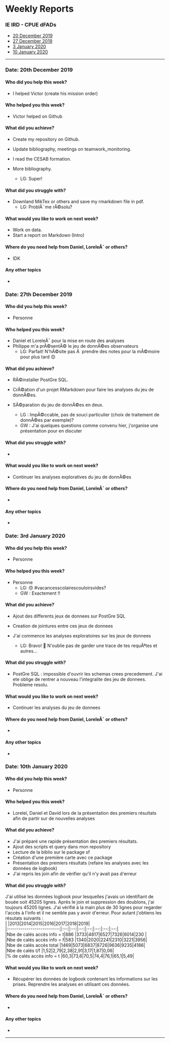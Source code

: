 # Weekly Reports

### IE IRD - CPUE dFADs
* [20 December 2019](#date-20th-december-2019)
* [27 December 2019](#date-27th-december-2019)
* [3 January 2020](#date-3rd-january-2020)
* [10 January 2020](#date-10th-january-2020)


-------------------------------------------------------------------
### Date: 20th December 2019


#### Who did you help this week?

* I helped Victor (create his mission order)

#### Who helped you this week?

* Victor helped on Github

#### What did you achieve?

* Create my repository on Github.
* Update bibliography, meetings on teamwork_monitoring.
* I read the CESAB formation.
* More bibliography.

  * LG: Super!

#### What did you struggle with?

* Downland MikTex or others and save my rmarkdown file in pdf.
  * LG: ProblÃ¨me rÃ©solu?

#### What would you like to work on next week?

* Work on data.
* Start a report on Markdown (Intro)

#### Where do you need help from Daniel, LoreleÃ¯ or others?

* IDK

#### Any other topics

* 

### Date: 27th December 2019


#### Who did you help this week?

* Personne

#### Who helped you this week?

* Daniel et LoreleÃ¯ pour la mise en route des analyses
* Philippe m'a prÃ©sentÃ© le jeu de donnÃ©es observateurs
  * LG: Parfait! N'hÃ©site pas Ã  prendre des notes pour la mÃ©moire pour plus tard :blush:

#### What did you achieve?

* RÃ©installer PostGre SQL.
* CrÃ©ation d'un projet RMarkdown pour faire les analyses du jeu de donnÃ©es.
* SÃ©paration du jeu de donnÃ©es en deux. 

  * LG : ImpÃ©ccable, pas de souci particulier (choix de traitement de donnÃ©es par exemple)?
  * GW : J'ai quelques questions comme convenu hier, j'organise une présentation pour en discuter

#### What did you struggle with?

* 

#### What would you like to work on next week?

* Continuer les analyses exploratives du jeu de donnÃ©es

#### Where do you need help from Daniel, LoreleÃ¯ or others?

* 

#### Any other topics

* 

### Date: 3rd January 2020


#### Who did you help this week?

* Personne

#### Who helped you this week?

* Personne
  * LG: :disappointed: #vacancesscolairescouloirsvides?
  * GW : Exactement !! 

#### What did you achieve?

* Ajout des differents jeux de donnees sur PostGre SQL
* Creation de jointures entre ces jeux de donnees
* J'ai commence les analyses exploratoires sur les jeux de donnees

  * LG: Bravo! :clap: N'oublie pas de garder une trace de tes requÃªtes et autres... 

#### What did you struggle with?

* PostGre SQL : impossible d'ouvrir les schemas crees precedement. J'ai ete oblige de rentrer a nouveau l'integralite des jeu de donnees. Probleme resolu.

#### What would you like to work on next week?

* Continuer les analyses du jeu de donnees

#### Where do you need help from Daniel, LoreleÃ¯ or others?

* 

#### Any other topics

* 

### Date: 10th January 2020


#### Who did you help this week?

* Personne

#### Who helped you this week?

* Loreleï, Daniel et David lors de la présentation des premiers résultats afin de partir sur de nouvelles analyses 

#### What did you achieve?

* J'ai préparé une rapide présentation des premiers résultats.  
* Ajout des scripts et query dans mon repository
* Lecture de la biblio sur le package sf
* Création d'une première carte avec ce package
* Présentation des premiers résultats (refaire les analyses avec les données de logbook)
* J'ai repris les join afin de vérifier qu'il n'y avait pas d'erreur

#### What did you struggle with?

J'ai utilisé les données logbook pour lesquelles j'avais un identifiant de bouée soit 45205 lignes. Après le join et suppression des doublons, j'ai toujours 45205 lignes. J'ai vérifié à la main plus de 30 lignes pour regarder l'accès à l'info et il ne semble pas y avoir d'erreur.
Pour autant j'obtiens les résutats suivants :   
|                           |2013|2014|2015|2016|2017|2018|2019|  
|:-------------------------:|:--:|:--:|:--:|:--:|:--:|:--:|:--:|  
|Nbe de calés accès info = t|886 |3733|4817|6527|7326|6014|230 |  
|Nbe de calés accès info = f|583 |1340|2020|2241|2310|3221|3956|  
|Nbe de calés accès total   |1469|5073|6837|8726|9636|9235|4186|  
|Nbe de calés t/f           |1,52|2,79|2,38|2,91|3,17|1,87|0,06|  
|% de calés accès info = t  |60,3|73,6|70,5|74,4|76,1|65,1|5,49|  

#### What would you like to work on next week?

* Récupérer les données de logbook contenant les informations sur les prises. Reprendre les analyses en utilisant ces données.

#### Where do you need help from Daniel, LoreleÃ¯ or others?

* 

#### Any other topics

* 

-------------------------------------------------------------------

